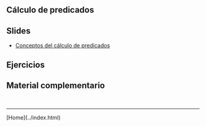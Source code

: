 ## Cálculo de predicados

## Slides

- [Conceptos del cálculo de predicados](../slides/02.2-CalculoDePredicados.pdf)



## Ejercicios



## Material complementario



<BR>
<HR>
[Home](../index.html)
<BR>



